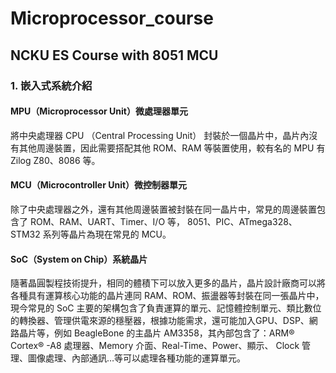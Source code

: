 # Microprocessor_course
## NCKU ES Course with 8051 MCU  
### 1. 嵌入式系統介紹  
#### MPU（Microprocessor Unit）微處理器單元
將中央處理器 CPU （Central Processing Unit） 封裝於一個晶片中，晶片內沒有其他周邊裝置，因此需要搭配其他 ROM、RAM 等裝置使用，較有名的 MPU 有 Zilog Z80、8086 等。
#### MCU（Microcontroller Unit）微控制器單元
除了中央處理器之外，還有其他周邊裝置被封裝在同一晶片中，常見的周邊裝置包含了 ROM、RAM、UART、Timer、I/O 等， 8051、PIC、ATmega328、STM32 系列等晶片為現在常見的 MCU。
#### SoC（System on Chip）系統晶片
隨著晶圓製程技術提升，相同的體積下可以放入更多的晶片，晶片設計廠商可以將各種具有運算核心功能的晶片連同 RAM、ROM、振盪器等封裝在同一張晶片中，現今常見的 SoC 主要的架構包含了負責運算的單元、記憶體控制單元、類比數位的轉換器、管理供電來源的穩壓器，根據功能需求，還可能加入GPU、DSP、網路晶片等，例如 BeagleBone 的主晶片 AM3358，其內部包含了：ARM® Cortex® -A8 處理器、Memory 介面、Real-Time、Power、顯示、 Clock 管理、圖像處理、內部通訊…等可以處理各種功能的運算單元。
